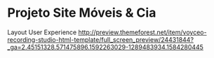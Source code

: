 # Projeto Site Móveis & Cia

Layout User Experience
http://preview.themeforest.net/item/voyceo-recording-studio-html-template/full_screen_preview/24431844?_ga=2.45151328.571475896.1592263029-1289483934.1584280445